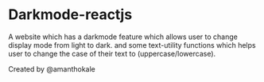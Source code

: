 # Darkmode-reactjs

A website which has a darkmode feature which allows user to change display mode from light to dark.
and some text-utility functions 
which helps user to change the case of their text to (uppercase/lowercase).




Created by @amanthokale
